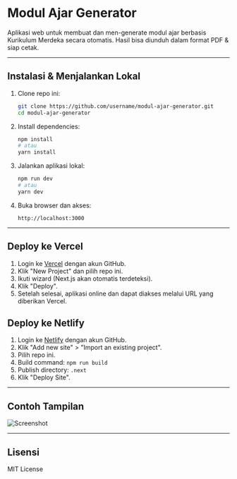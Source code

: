 # Modul Ajar Generator

Aplikasi web untuk membuat dan men-generate modul ajar berbasis Kurikulum Merdeka secara otomatis. Hasil bisa diunduh dalam format PDF & siap cetak.

---

## Instalasi & Menjalankan Lokal

1. Clone repo ini:
   ```bash
   git clone https://github.com/username/modul-ajar-generator.git
   cd modul-ajar-generator
   ```

2. Install dependencies:
   ```bash
   npm install
   # atau
   yarn install
   ```

3. Jalankan aplikasi lokal:
   ```bash
   npm run dev
   # atau
   yarn dev
   ```

4. Buka browser dan akses:
   ```
   http://localhost:3000
   ```

---

## Deploy ke Vercel

1. Login ke [Vercel](https://vercel.com/) dengan akun GitHub.
2. Klik "New Project" dan pilih repo ini.
3. Ikuti wizard (Next.js akan otomatis terdeteksi).
4. Klik "Deploy".
5. Setelah selesai, aplikasi online dan dapat diakses melalui URL yang diberikan Vercel.

## Deploy ke Netlify

1. Login ke [Netlify](https://netlify.com/) dengan akun GitHub.
2. Klik "Add new site" > "Import an existing project".
3. Pilih repo ini.
4. Build command: `npm run build`
5. Publish directory: `.next`
6. Klik "Deploy Site".

---

## Contoh Tampilan

![Screenshot](public/screenshot.png)

---

## Lisensi

MIT License
